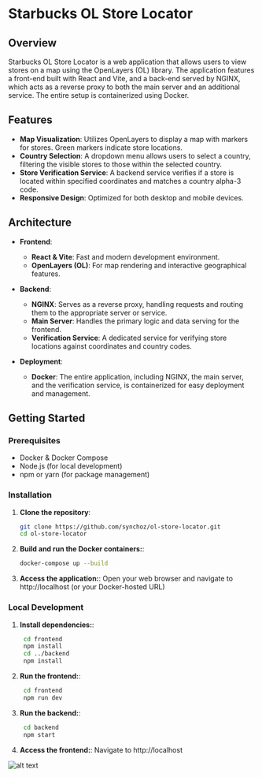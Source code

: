# Starbucks OL Store Locator

## Overview

Starbucks OL Store Locator is a web application that allows users to view stores on a map using the OpenLayers (OL) library. The application features a front-end built with React and Vite, and a back-end served by NGINX, which acts as a reverse proxy to both the main server and an additional service. The entire setup is containerized using Docker.

## Features

- **Map Visualization**: Utilizes OpenLayers to display a map with markers for stores. Green markers indicate store locations.
- **Country Selection**: A dropdown menu allows users to select a country, filtering the visible stores to those within the selected country.
- **Store Verification Service**: A backend service verifies if a store is located within specified coordinates and matches a country alpha-3 code.
- **Responsive Design**: Optimized for both desktop and mobile devices.

## Architecture

- **Frontend**: 
  - **React & Vite**: Fast and modern development environment.
  - **OpenLayers (OL)**: For map rendering and interactive geographical features.
  
- **Backend**:
  - **NGINX**: Serves as a reverse proxy, handling requests and routing them to the appropriate server or service.
  - **Main Server**: Handles the primary logic and data serving for the frontend.
  - **Verification Service**: A dedicated service for verifying store locations against coordinates and country codes.

- **Deployment**:
  - **Docker**: The entire application, including NGINX, the main server, and the verification service, is containerized for easy deployment and management.

## Getting Started

### Prerequisites

- Docker & Docker Compose
- Node.js (for local development)
- npm or yarn (for package management)

### Installation

1. **Clone the repository**:
   ```sh
   git clone https://github.com/synchoz/ol-store-locator.git
   cd ol-store-locator
2. **Build and run the Docker containers:**:
   ```sh
   docker-compose up --build
3. **Access the application:**:
   Open your web browser and navigate to http://localhost (or your Docker-hosted URL)

### Local Development
1. **Install dependencies:**:
   ```sh
    cd frontend
    npm install
    cd ../backend
    npm install
2. **Run the frontend:**:
   ```sh
    cd frontend
    npm run dev
3. **Run the backend:**:
   ```sh
    cd backend
    npm start
4. **Access the frontend:**:
    Navigate to http://localhost


![alt text](image.png)
